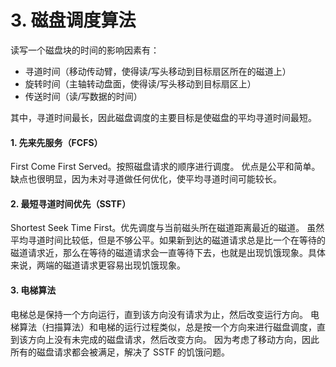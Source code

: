 # 3. 磁盘调度算法

读写一个磁盘块的时间的影响因素有：

- 寻道时间（移动传动臂，使得读/写头移动到目标扇区所在的磁道上）
- 旋转时间（主轴转动盘面，使得读/写头移动到目标扇区上）
- 传送时间（读/写数据的时间）

其中，寻道时间最长，因此磁盘调度的主要目标是使磁盘的平均寻道时间最短。


#### 1. 先来先服务（FCFS）
First Come First Served。按照磁盘请求的顺序进行调度。
优点是公平和简单。缺点也很明显，因为未对寻道做任何优化，使平均寻道时间可能较长。


#### 2. 最短寻道时间优先（SSTF）
Shortest Seek Time First。优先调度与当前磁头所在磁道距离最近的磁道。
虽然平均寻道时间比较低，但是不够公平。如果新到达的磁道请求总是比一个在等待的磁道请求近，那么在等待的磁道请求会一直等待下去，也就是出现饥饿现象。具体来说，两端的磁道请求更容易出现饥饿现象。


#### 3. 电梯算法
电梯总是保持一个方向运行，直到该方向没有请求为止，然后改变运行方向。
电梯算法（扫描算法）和电梯的运行过程类似，总是按一个方向来进行磁盘调度，直到该方向上没有未完成的磁盘请求，然后改变方向。
因为考虑了移动方向，因此所有的磁盘请求都会被满足，解决了 SSTF 的饥饿问题。

